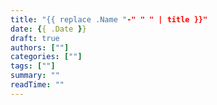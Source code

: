 ```yaml
---
title: "{{ replace .Name "-" " " | title }}"
date: {{ .Date }}
draft: true
authors: [""]
categories: [""]
tags: [""]
summary: ""
readTime: ""
---
```

